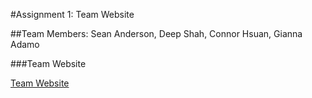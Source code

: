 #Assignment 1: Team Website

##Team Members: Sean Anderson, Deep Shah, Connor Hsuan, Gianna Adamo

###Team Website

[Team Website](https://sites.google.com/stevens.edu/cpe-322-engineering-design-vi/home)
